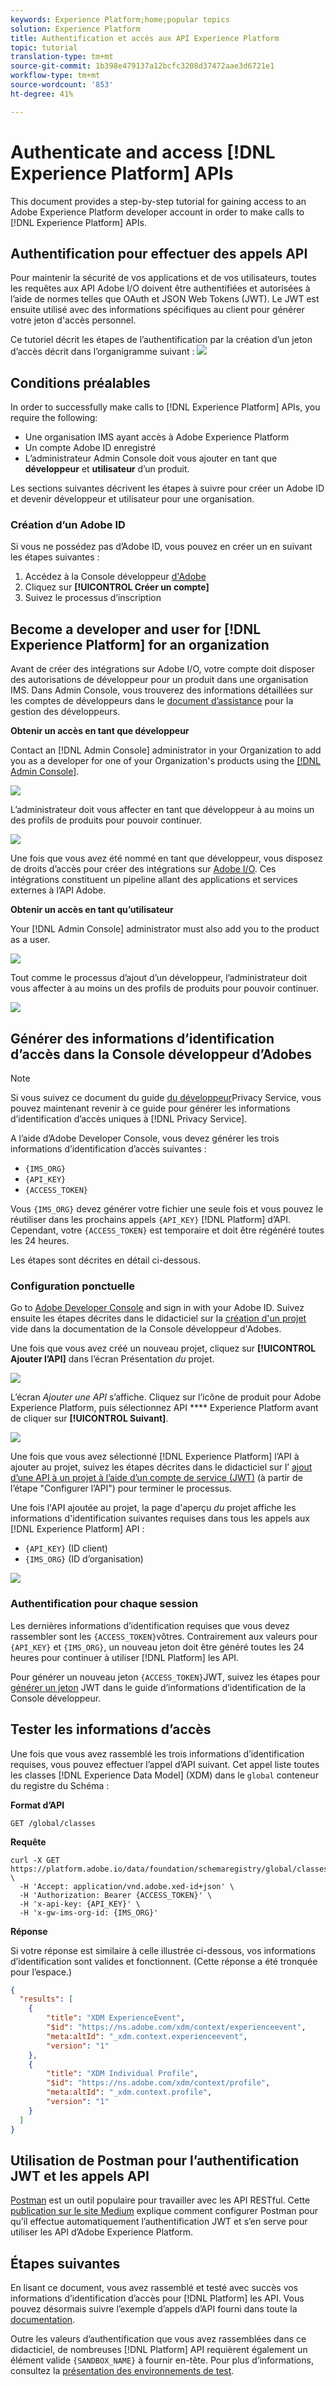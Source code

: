 ```yaml
---
keywords: Experience Platform;home;popular topics
solution: Experience Platform
title: Authentification et accès aux API Experience Platform
topic: tutorial
translation-type: tm+mt
source-git-commit: 1b398e479137a12bcfc3208d37472aae3d6721e1
workflow-type: tm+mt
source-wordcount: '853'
ht-degree: 41%

---
```



# Authenticate and access [!DNL Experience Platform] APIs

This document provides a step-by-step tutorial for gaining access to an Adobe Experience Platform developer account in order to make calls to [!DNL Experience Platform] APIs.

## Authentification pour effectuer des appels API

Pour maintenir la sécurité de vos applications et de vos utilisateurs, toutes les requêtes aux API Adobe I/O doivent être authentifiées et autorisées à l’aide de normes telles que OAuth et JSON Web Tokens (JWT). Le JWT est ensuite utilisé avec des informations spécifiques au client pour générer votre jeton d&#39;accès personnel.

Ce tutoriel décrit les étapes de l’authentification par la création d’un jeton d’accès décrit dans l’organigramme suivant :
![](images/authentication/authentication-flowchart.png)

## Conditions préalables

In order to successfully make calls to [!DNL Experience Platform] APIs, you require the following:

* Une organisation IMS ayant accès à Adobe Experience Platform
* Un compte Adobe ID enregistré
* L’administrateur Admin Console doit vous ajouter en tant que **développeur** et **utilisateur** d’un produit.

Les sections suivantes décrivent les étapes à suivre pour créer un Adobe ID et devenir développeur et utilisateur pour une organisation.

### Création d’un Adobe ID

Si vous ne possédez pas d’Adobe ID, vous pouvez en créer un en suivant les étapes suivantes :

1. Accédez à la Console développeur [d&#39;Adobe](https://console.adobe.io)
2. Cliquez sur **[!UICONTROL Créer un compte]**
3. Suivez le processus d’inscription

## Become a developer and user for [!DNL Experience Platform] for an organization

Avant de créer des intégrations sur Adobe I/O, votre compte doit disposer des autorisations de développeur pour un produit dans une organisation IMS. Dans Admin Console, vous trouverez des informations détaillées sur les comptes de développeurs dans le [document d’assistance](https://helpx.adobe.com/fr/enterprise/using/manage-developers.html) pour la gestion des développeurs.

**Obtenir un accès en tant que développeur**

Contact an [!DNL Admin Console] administrator in your Organization to add you as a developer for one of your Organization&#39;s products using the [[!DNL Admin Console]](https://adminconsole.adobe.com/).

![](images/authentication/assign-developer.png)

L’administrateur doit vous affecter en tant que développeur à au moins un des profils de produits pour pouvoir continuer.

![](images/authentication/add-developer.png)

Une fois que vous avez été nommé en tant que développeur, vous disposez de droits d’accès pour créer des intégrations sur [Adobe I/O](https://www.adobe.com/go/devs_console_ui_fr). Ces intégrations constituent un pipeline allant des applications et services externes à l’API Adobe.

**Obtenir un accès en tant qu’utilisateur**

Your [!DNL Admin Console] administrator must also add you to the product as a user.

![](images/authentication/assign-users.png)

Tout comme le processus d’ajout d’un développeur, l’administrateur doit vous affecter à au moins un des profils de produits pour pouvoir continuer.

![](images/authentication/assign-user-details.png)

## Générer des informations d’identification d’accès dans la Console développeur d’Adobes

>[!NOTE]
>
>Si vous suivez ce document du guide [du développeur](../privacy-service/api/getting-started.md)Privacy Service, vous pouvez maintenant revenir à ce guide pour générer les informations d’identification d’accès uniques à [!DNL Privacy Service].

A l’aide d’Adobe Developer Console, vous devez générer les trois informations d’identification d’accès suivantes :

* `{IMS_ORG}`
* `{API_KEY}`
* `{ACCESS_TOKEN}`

Vous `{IMS_ORG}` devez générer votre fichier une seule fois et vous pouvez le réutiliser dans les prochains appels `{API_KEY}` [!DNL Platform] d’API. Cependant, votre `{ACCESS_TOKEN}` est temporaire et doit être régénéré toutes les 24 heures.

Les étapes sont décrites en détail ci-dessous.

### Configuration ponctuelle

Go to [Adobe Developer Console](https://www.adobe.com/go/devs_console_ui_fr) and sign in with your Adobe ID. Suivez ensuite les étapes décrites dans le didacticiel sur la [création d&#39;un projet](https://www.adobe.io/apis/experienceplatform/console/docs.html#!AdobeDocs/adobeio-console/master/projects-empty.md) vide dans la documentation de la Console développeur d&#39;Adobes.

Une fois que vous avez créé un nouveau projet, cliquez sur **[!UICONTROL Ajouter l’API]** dans l’écran Présentation _du_ projet.

![](images/authentication/add-api-button.png)

L’écran _Ajouter une API_ s’affiche. Cliquez sur l’icône de produit pour Adobe Experience Platform, puis sélectionnez API **** Experience Platform avant de cliquer sur **[!UICONTROL Suivant]**.

![](images/authentication/add-platform-api.png)

Une fois que vous avez sélectionné [!DNL Experience Platform] l’API à ajouter au projet, suivez les étapes décrites dans le didacticiel sur l’ [ajout d’une API à un projet à l’aide d’un compte de service (JWT)](https://www.adobe.io/apis/experienceplatform/console/docs.html#!AdobeDocs/adobeio-console/master/services-add-api-jwt.md) (à partir de l’étape &quot;Configurer l’API&quot;) pour terminer le processus.

Une fois l&#39;API ajoutée au projet, la page d&#39;aperçu _du_ projet affiche les informations d&#39;identification suivantes requises dans tous les appels aux [!DNL Experience Platform] API :

* `{API_KEY}` (ID client)
* `{IMS_ORG}` (ID d’organisation)

![](./images/authentication/api-key-ims-org.png)

### Authentification pour chaque session

Les dernières informations d’identification requises que vous devez rassembler sont les `{ACCESS_TOKEN}`vôtres. Contrairement aux valeurs pour `{API_KEY}` et `{IMS_ORG}`, un nouveau jeton doit être généré toutes les 24 heures pour continuer à utiliser [!DNL Platform] les API.

Pour générer un nouveau jeton `{ACCESS_TOKEN}`JWT, suivez les étapes pour [générer un jeton](https://www.adobe.io/apis/experienceplatform/console/docs.html#!AdobeDocs/adobeio-console/master/credentials.md) JWT dans le guide d’informations d’identification de la Console développeur.

## Tester les informations d’accès

Une fois que vous avez rassemblé les trois informations d’identification requises, vous pouvez effectuer l’appel d’API suivant. Cet appel liste toutes les classes [!DNL Experience Data Model] (XDM) dans le `global` conteneur du registre du Schéma :

**Format d’API**

```http
GET /global/classes
```

**Requête**

```SHELL
curl -X GET https://platform.adobe.io/data/foundation/schemaregistry/global/classes \
  -H 'Accept: application/vnd.adobe.xed-id+json' \
  -H 'Authorization: Bearer {ACCESS_TOKEN}' \
  -H 'x-api-key: {API_KEY}' \
  -H 'x-gw-ims-org-id: {IMS_ORG}'
```

**Réponse**

Si votre réponse est similaire à celle illustrée ci-dessous, vos informations d’identification sont valides et fonctionnent. (Cette réponse a été tronquée pour l’espace.)

```JSON
{
  "results": [
    {
        "title": "XDM ExperienceEvent",
        "$id": "https://ns.adobe.com/xdm/context/experienceevent",
        "meta:altId": "_xdm.context.experienceevent",
        "version": "1"
    },
    {
        "title": "XDM Individual Profile",
        "$id": "https://ns.adobe.com/xdm/context/profile",
        "meta:altId": "_xdm.context.profile",
        "version": "1"
    }
  ]
}
```

## Utilisation de Postman pour l’authentification JWT et les appels API

[Postman](https://www.getpostman.com/) est un outil populaire pour travailler avec les API RESTful. Cette [publication sur le site Medium](https://medium.com/adobetech/using-postman-for-jwt-authentication-on-adobe-i-o-7573428ffe7f) explique comment configurer Postman pour qu’il effectue automatiquement l’authentification JWT et s’en serve pour utiliser les API d’Adobe Experience Platform.

## Étapes suivantes

En lisant ce document, vous avez rassemblé et testé avec succès vos informations d’identification d’accès pour [!DNL Platform] les API. Vous pouvez désormais suivre l’exemple d’appels d’API fourni dans toute la [documentation](../landing/documentation/overview.md).

Outre les valeurs d’authentification que vous avez rassemblées dans ce didacticiel, de nombreuses [!DNL Platform] API requièrent également un élément valide `{SANDBOX_NAME}` à fournir en-tête. Pour plus d’informations, consultez la [présentation des environnements de test](../sandboxes/home.md).